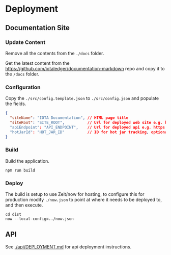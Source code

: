 # Deployment

## Documentation Site

### Update Content

Remove all the contents from the `./docs` folder.

Get the latest content from the <https://github.com/iotaledger/documentation-markdown> repo and copy it to the `/docs` folder.

### Configuration

Copy the `./src/config.template.json` to `./src/config.json` and populate the fields.

```json
{
  "siteName": "IOTA Documentation", // HTML page title
  "siteRoot": "SITE_ROOT",          // Url for deployed web site e.g. https://docs.domain.com
  "apiEndpoint": "API_ENDPOINT",    // Url for deployed api e.g. https://api.domain.com
  "hotJarId": "HOT_JAR_ID"          // ID for hot jar tracking, optional
}
```

### Build

Build the application.

```shell
npm run build
```

### Deploy

The build is setup to use Zeit/now for hosting, to configure this for production modify `./now.json` to point at where it needs to be deployed to, and then execute.

```shell
cd dist
now --local-config=../now.json
```

## API

See [./api/DEPLOYMENT.md](./api/DEPLOYMENT.md) for api deployment instructions.
